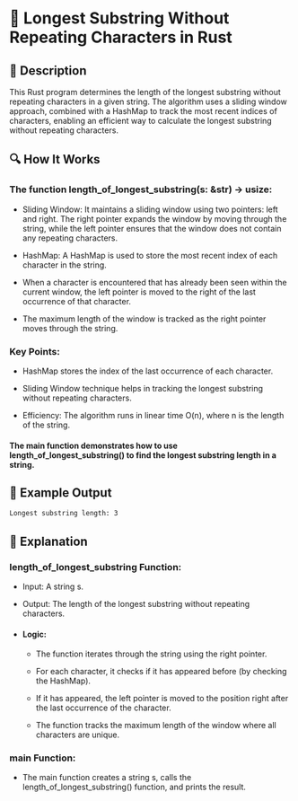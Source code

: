 
# 📌 Longest Substring Without Repeating Characters in Rust

## 🚀 Description
This Rust program determines the length of the longest substring without repeating characters in a given string. The algorithm uses a sliding window approach, combined with a HashMap to track the most recent indices of characters, enabling an efficient way to calculate the longest substring without repeating characters.

## 🔍 How It Works
### The function length_of_longest_substring(s: &str) -> usize:

- Sliding Window: It maintains a sliding window using two pointers: left and right. The right pointer expands the window by moving through the string, while the left pointer ensures that the window does not contain any repeating characters.

- HashMap: A HashMap is used to store the most recent index of each character in the string.

- When a character is encountered that has already been seen within the current window, the left pointer is moved to the right of the last occurrence of that character.

- The maximum length of the window is tracked as the right pointer moves through the string.

### Key Points:
- HashMap stores the index of the last occurrence of each character.

- Sliding Window technique helps in tracking the longest substring without repeating characters.

- Efficiency: The algorithm runs in linear time O(n), where n is the length of the string.

#### The main function demonstrates how to use length_of_longest_substring() to find the longest substring length in a string.

## 🎯 Example Output
```sh
Longest substring length: 3
```

## 📂 Explanation
### length_of_longest_substring Function:
- Input: A string s.

- Output: The length of the longest substring without repeating characters.

- #### Logic:

     - The function iterates through the string using the right pointer.

     - For each character, it checks if it has appeared before (by checking the HashMap).

     - If it has appeared, the left pointer is moved to the position right after the last occurrence of the character.

     - The function tracks the maximum length of the window where all characters are unique.

### main Function:
- The main function creates a string s, calls the length_of_longest_substring() function, and prints the result.
